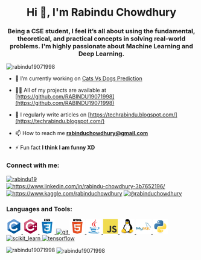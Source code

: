<h1 align="center">Hi 👋, I'm Rabindu Chowdhury</h1>
<h3 align="center">Being a CSE student, I feel it’s all about using the fundamental, theoretical, and practical concepts in solving real-world problems. I'm highly passionate about Machine Learning and Deep Learning.</h3>

<p align="left"> <img src="https://komarev.com/ghpvc/?username=rabindu19071998&label=Profile%20views&color=0e75b6&style=flat" alt="rabindu19071998" /> </p>

- 🔭 I’m currently working on [Cats Vs Dogs Prediction](https://github.com/RABINDU19071998/Cats-Vs-Dogs)

- 👨‍💻 All of my projects are available at [https://github.com/RABINDU19071998](https://github.com/RABINDU19071998)

- 📝 I regularly write articles on [https://techrabindu.blogspot.com/](https://techrabindu.blogspot.com/)

- 📫 How to reach me **rabinduchowdhury@gmail.com**

- ⚡ Fun fact **I think I am funny XD**

<h3 align="left">Connect with me:</h3>
<p align="left">
<a href="https://twitter.com/rabindu19" target="blank"><img align="center" src="https://raw.githubusercontent.com/rahuldkjain/github-profile-readme-generator/master/src/images/icons/Social/twitter.svg" alt="rabindu19" height="30" width="40" /></a>
<a href="https://linkedin.com/in/https://www.linkedin.com/in/rabindu-chowdhury-3b7652196/" target="blank"><img align="center" src="https://raw.githubusercontent.com/rahuldkjain/github-profile-readme-generator/master/src/images/icons/Social/linked-in-alt.svg" alt="https://www.linkedin.com/in/rabindu-chowdhury-3b7652196/" height="30" width="40" /></a>
<a href="https://kaggle.com/https://www.kaggle.com/rabinduchowdhury" target="blank"><img align="center" src="https://raw.githubusercontent.com/rahuldkjain/github-profile-readme-generator/master/src/images/icons/Social/kaggle.svg" alt="https://www.kaggle.com/rabinduchowdhury" height="30" width="40" /></a>
<a href="https://medium.com/@rabinduchowdhury" target="blank"><img align="center" src="https://raw.githubusercontent.com/rahuldkjain/github-profile-readme-generator/master/src/images/icons/Social/medium.svg" alt="@rabinduchowdhury" height="30" width="40" /></a>
</p>

<h3 align="left">Languages and Tools:</h3>
<p align="left"> <a href="https://www.cprogramming.com/" target="_blank"> <img src="https://raw.githubusercontent.com/devicons/devicon/master/icons/c/c-original.svg" alt="c" width="40" height="40"/> </a> <a href="https://www.w3schools.com/cpp/" target="_blank"> <img src="https://raw.githubusercontent.com/devicons/devicon/master/icons/cplusplus/cplusplus-original.svg" alt="cplusplus" width="40" height="40"/> </a> <a href="https://www.w3schools.com/css/" target="_blank"> <img src="https://raw.githubusercontent.com/devicons/devicon/master/icons/css3/css3-original-wordmark.svg" alt="css3" width="40" height="40"/> </a> <a href="https://git-scm.com/" target="_blank"> <img src="https://www.vectorlogo.zone/logos/git-scm/git-scm-icon.svg" alt="git" width="40" height="40"/> </a> <a href="https://www.w3.org/html/" target="_blank"> <img src="https://raw.githubusercontent.com/devicons/devicon/master/icons/html5/html5-original-wordmark.svg" alt="html5" width="40" height="40"/> </a> <a href="https://www.java.com" target="_blank"> <img src="https://raw.githubusercontent.com/devicons/devicon/master/icons/java/java-original.svg" alt="java" width="40" height="40"/> </a> <a href="https://developer.mozilla.org/en-US/docs/Web/JavaScript" target="_blank"> <img src="https://raw.githubusercontent.com/devicons/devicon/master/icons/javascript/javascript-original.svg" alt="javascript" width="40" height="40"/> </a> <a href="https://www.linux.org/" target="_blank"> <img src="https://raw.githubusercontent.com/devicons/devicon/master/icons/linux/linux-original.svg" alt="linux" width="40" height="40"/> </a> <a href="https://www.mysql.com/" target="_blank"> <img src="https://raw.githubusercontent.com/devicons/devicon/master/icons/mysql/mysql-original-wordmark.svg" alt="mysql" width="40" height="40"/> </a> <a href="https://www.python.org" target="_blank"> <img src="https://raw.githubusercontent.com/devicons/devicon/master/icons/python/python-original.svg" alt="python" width="40" height="40"/> </a> <a href="https://scikit-learn.org/" target="_blank"> <img src="https://upload.wikimedia.org/wikipedia/commons/0/05/Scikit_learn_logo_small.svg" alt="scikit_learn" width="40" height="40"/> </a> <a href="https://www.tensorflow.org" target="_blank"> <img src="https://www.vectorlogo.zone/logos/tensorflow/tensorflow-icon.svg" alt="tensorflow" width="40" height="40"/> </a> </p>

<p><img align="left" src="https://github-readme-stats.vercel.app/api/top-langs?username=rabindu19071998&show_icons=true&locale=en&layout=compact" alt="rabindu19071998" /></p>

<p>&nbsp;<img align="center" src="https://github-readme-stats.vercel.app/api?username=rabindu19071998&show_icons=true&locale=en" alt="rabindu19071998" /></p>

